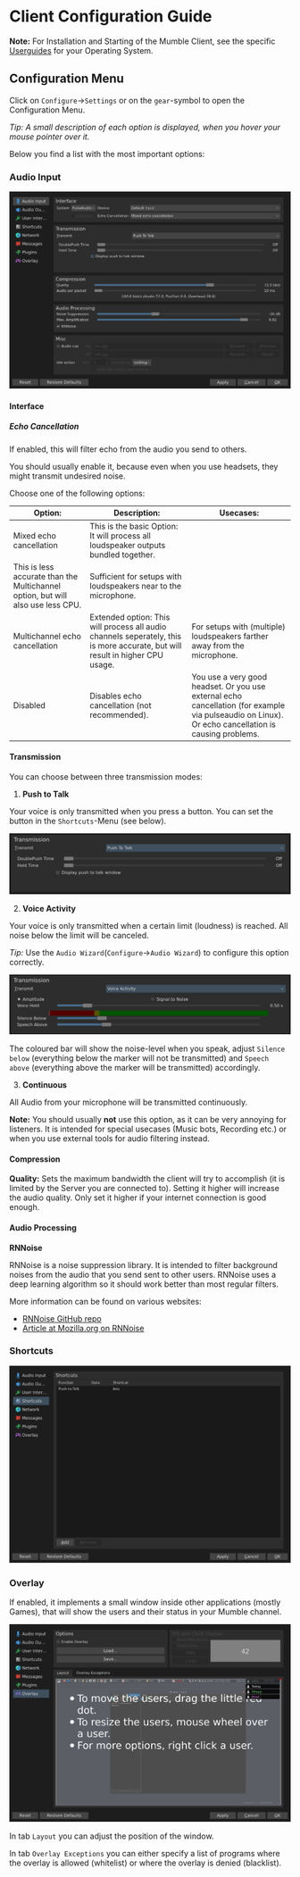 # Client Configuration Guide

**Note:** For Installation and Starting of the Mumble Client, see the specific [Userguides](README.md) for your Operating System.

<!-- Note: The pictures below are from a Mumble Client on Arch Linux, using the Dark Standard Theme, with already adjusted options. -->

<!-- Todo -->
<!--

- Add Troubleshooting section or seperate guide?

- Pictures or even Gifs could be added for better presentation
 
![Alt-Text](/Path/to/picture.jpg)
Here should be a picture

--->


<!--## Audio Wizard? -->

<!--## Important Config Options -->

<!-- 
Topics suggested by Krzmbrzl: 
- change theme between Lite and Dark mode, 
- (done) echo cancellation, 
- (almost done)transmission modes (VAD, PTT, continous),
- shortcuts 

-->

## Configuration Menu

<!-- where to find config options, add gif? -->

Click on `Configure`->`Settings` or on the `gear`-symbol to open the Configuration Menu.

*Tip: A small description of each option is displayed, when you hover your mouse pointer over it.*


Below you find a list with the most important options:

### Audio Input

![Here should be a picture](pictures/audio-input.png)

#### Interface

##### Echo Cancellation

If enabled, this will filter echo from the audio you send to others.

You should usually enable it, because even when you use headsets, they might transmit undesired noise.

Choose one of the following options:

| Option: |	Description: | Usecases: |
| --- | --- | --- |
| Mixed echo cancellation | This is the basic Option: It will process all loudspeaker outputs bundled together.
This is less accurate than the Multichannel option, but will also use less CPU. 	| Sufficient for setups with loudspeakers near to the microphone. |
| Multichannel echo cancellation | Extended option: This will process all audio channels seperately, this is more accurate, but will result in higher CPU usage. |	For setups with (multiple) loudspeakers farther away from the microphone. |
| Disabled | Disables echo cancellation (not recommended).  | You use a very good headset. Or you use external echo cancellation (for example via pulseaudio on Linux). Or echo cancellation is causing problems. |

#### Transmission

You can choose between three transmission modes:

1. **Push to Talk**

Your voice is only transmitted when you press a button.
You can set the button in the `Shortcuts`-Menu (see below).

![Here should be a picture](pictures/audio/push-to-talk.png)


2. **Voice Activity**

Your voice is only transmitted when a certain limit (loudness) is reached.
All noise below the limit will be canceled.

*Tip:* Use the `Audio Wizard`(`Configure`->`Audio Wizard`) to configure this option correctly.

<!-- what is the difference between `Amplitude` and `Signal to noise` ? -->

![Here should be a picture](pictures/audio/voice-activity.png)

The coloured bar will show the noise-level when you speak, adjust `Silence below` (everything below the marker will not be transmitted) and `Speech above` (everything above the marker will be transmitted) accordingly.

3. **Continuous**

All Audio from your microphone will be transmitted continuously.

**Note:** You should usually **not** use this option, as it can be very annoying for listeners.
It is intended for special usecases (Music bots, Recording etc.) or when you use external tools for audio filtering instead.

#### Compression

**Quality:**
Sets the maximum bandwidth the client will try to accomplish (it is limited by the Server you are connected to).
Setting it higher will increase the audio quality.
Only set it higher if your internet connection is good enough.
<!-- maximum? -->

<!-- Audio per packet: What does it do? Which is option is better for which scenario? -->

#### Audio Processing 

**RNNoise**

RNNoise is a noise suppression library.
It is intended to filter background noises from the audio that you send sent to other users.
RNNoise uses a deep learning algorithm so it should work better than most regular filters.

More information can be found on various websites:

- [RNNoise GitHub repo](https://github.com/xiph/rnnoise)
- [Article at Mozilla.org on RNNoise](https://hacks.mozilla.org/2017/09/rnnoise-deep-learning-noise-suppression/)



### Shortcuts

![Here should be a picture](pictures/shortcuts.png)

<!-- insert gif? -->


### Overlay

If enabled, it implements a small window inside other applications (mostly Games), that will show the users and their status in your Mumble channel.

![Here should be a picture](pictures/overlay.png)

In tab <!-- slider? --> `Layout` you can adjust the position of the window.

In tab `Overlay Exceptions` you can either specify a list of programs where the overlay is allowed (whitelist) or where the overlay is denied (blacklist).
<!-- whitelist and blacklist are considered problematic nowadays, use alternatives? -->